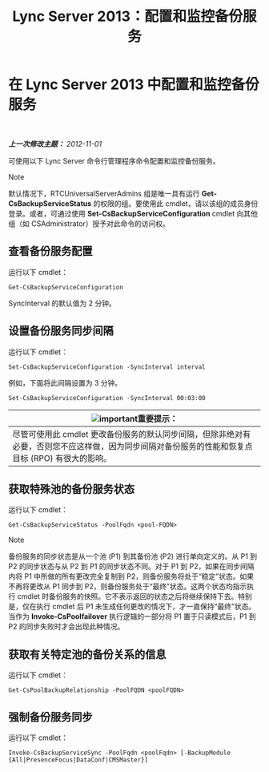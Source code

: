 ﻿---
title: Lync Server 2013：配置和监控备份服务
TOCTitle: 配置和监控备份服务
ms:assetid: c608280e-a7d1-4ae0-a75c-da6b524752fa
ms:mtpsurl: https://technet.microsoft.com/zh-cn/library/JJ205252(v=OCS.15)
ms:contentKeyID: 49314202
ms.date: 05/19/2016
mtps_version: v=OCS.15
ms.translationtype: HT
---

# 在 Lync Server 2013 中配置和监控备份服务

 

_**上一次修改主题：** 2012-11-01_

可使用以下 Lync Server 命令行管理程序命令配置和监控备份服务。

> [!NOTE]  
> 默认情况下，RTCUniversalServerAdmins 组是唯一具有运行 <strong>Get-CsBackupServiceStatus</strong> 的权限的组。要使用此 cmdlet，请以该组的成员身份登录。或者，可通过使用 <strong>Set-CsBackupServiceConfiguration</strong> cmdlet 向其他组（如 CSAdministrator）授予对此命令的访问权。



## 查看备份服务配置

运行以下 cmdlet：

    Get-CsBackupServiceConfiguration

SyncInterval 的默认值为 2 分钟。

## 设置备份服务同步间隔

运行以下 cmdlet：

    Set-CsBackupServiceConfiguration -SyncInterval interval

例如，下面将此间隔设置为 3 分钟。

    Set-CsBackupServiceConfiguration -SyncInterval 00:03:00

<table>
<thead>
<tr class="header">
<th><img src="images/Gg398794.important(OCS.15).gif" title="important" alt="important" />重要提示：</th>
</tr>
</thead>
<tbody>
<tr class="odd">
<td>尽管可使用此 cmdlet 更改备份服务的默认同步间隔，但除非绝对有必要，否则您不应这样做，因为同步间隔对备份服务的性能和恢复点目标 (RPO) 有很大的影响。</td>
</tr>
</tbody>
</table>


## 获取特殊池的备份服务状态

运行以下 cmdlet：

    Get-CsBackupServiceStatus -PoolFqdn <pool-FQDN>

> [!NOTE]  
> 备份服务的同步状态是从一个池 (P1) 到其备份池 (P2) 进行单向定义的。从 P1 到 P2 的同步状态与从 P2 到 P1 的同步状态不同。对于 P1 到 P2，如果在同步间隔内将 P1 中所做的所有更改完全复制到 P2，则备份服务将处于“稳定”状态。如果不再将更改从 P1 同步到 P2，则备份服务处于“最终”状态。这两个状态均指示执行 cmdlet 时备份服务的快照。它不表示返回的状态之后将继续保持下去。特别是，仅在执行 cmdlet 后 P1 未生成任何更改的情况下，才一直保持“最终”状态。当作为 <strong>Invoke-CsPoolfailover</strong> 执行逻辑的一部分将 P1 置于只读模式后，P1 到 P2 的同步失败时才会出现此种情况。



## 获取有关特定池的备份关系的信息

运行以下 cmdlet：

    Get-CsPoolBackupRelationship -PoolFQDN <poolFQDN>

## 强制备份服务同步

运行以下 cmdlet：

    Invoke-CsBackupServiceSync -PoolFqdn <poolFqdn> [-BackupModule  {All|PresenceFocus|DataConf|CMSMaster}]

